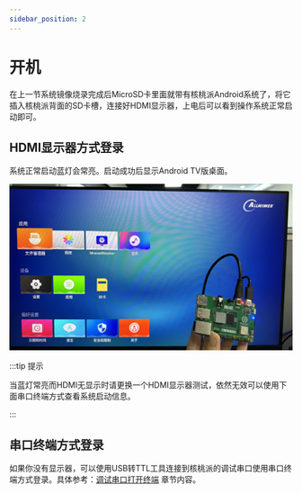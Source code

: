 ```yaml
---
sidebar_position: 2
---
```


# 开机

在上一节系统镜像烧录完成后MicroSD卡里面就带有核桃派Android系统了，将它插入核桃派背面的SD卡槽，连接好HDMI显示器，上电后可以看到操作系统正常启动即可。

## HDMI显示器方式登录

系统正常启动蓝灯会常亮。启动成功后显示Android TV版桌面。

![start_up](./img/start_up/start_up1.png)

:::tip 提示

当蓝灯常亮而HDMI无显示时请更换一个HDMI显示器测试，依然无效可以使用下面串口终端方式查看系统启动信息。

::: 

## 串口终端方式登录

如果你没有显示器，可以使用USB转TTL工具连接到核桃派的调试串口使用串口终端方式登录。具体参考：[调试串口打开终端](../os_software/terminal#调试串口打开终端) 章节内容。
